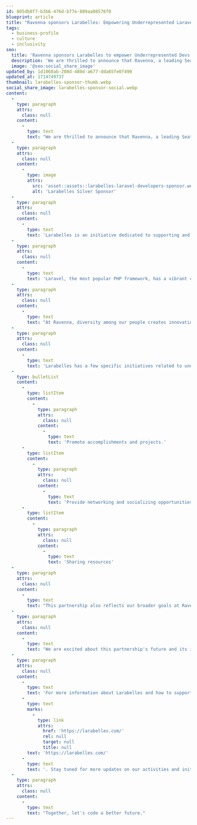 ```yaml
---
id: 805db8f7-b3b6-476d-b77e-809aa08576f0
blueprint: article
title: "Ravenna sponsors Larabelles: Empowering Underrepresented Laravel Developers in\_Tech"
tags:
  - business-profile
  - culture
  - inclusivity
seo:
  title: 'Ravenna sponsors Larabelles to empower Underrepresented Devs'
  description: 'We are thrilled to announce that Ravenna, a leading Seattle Laravel development shop, has become a proud sponsor of Larabelles.'
  image: '@seo:social_share_image'
updated_by: 1d1068ab-208d-480d-a677-dda65fe0f490
updated_at: 1714749737
thumbnail: larabelles-sponsor-thumb.webp
social_share_image: larabelles-sponsor-social.webp
content:
  -
    type: paragraph
    attrs:
      class: null
    content:
      -
        type: text
        text: "We are thrilled to announce that Ravenna, a leading Seattle Laravel development shop, has become a proud sponsor of Larabelles.\_"
  -
    type: paragraph
    attrs:
      class: null
    content:
      -
        type: image
        attrs:
          src: 'asset::assets::larabelles-laravel-developers-sponsor.webp'
          alt: 'Larabelles Silver Sponsor'
  -
    type: paragraph
    attrs:
      class: null
    content:
      -
        type: text
        text: 'Larabelles is an initiative dedicated to supporting and amplifying the voices of under-represented Laravel developers due to their gender. This partnership marks a positive step forward in our commitment to fostering diversity and inclusivity within the technology sector.'
  -
    type: paragraph
    attrs:
      class: null
    content:
      -
        type: text
        text: 'Laravel, the most popular PHP framework, has a vibrant community of developers. However, like many areas in tech, there is an underrepresentation of certain groups, which is where Larabelles steps in. Larabelles is an empowering community that aims to provide a supportive network for women and non-binary individuals passionate about Laravel development. Larabelles strives to break barriers and pave the way for a more diverse future in tech by offering resources, mentorship, and networking opportunities.'
  -
    type: paragraph
    attrs:
      class: null
    content:
      -
        type: text
        text: "At Ravenna, diversity among our people creates innovation. Our sponsorship of Larabelles is motivated by our commitment to creating an environment where diverse voices\_are heard\_and leading the charge. We are excited to support Larabelles in its mission to educate, inspire, and nurture the talents of underrepresented developers."
  -
    type: paragraph
    attrs:
      class: null
    content:
      -
        type: text
        text: 'Larabelles has a few specific initiatives related to under-represented Laravel developers:'
  -
    type: bulletList
    content:
      -
        type: listItem
        content:
          -
            type: paragraph
            attrs:
              class: null
            content:
              -
                type: text
                text: 'Promote accomplishments and projects.'
      -
        type: listItem
        content:
          -
            type: paragraph
            attrs:
              class: null
            content:
              -
                type: text
                text: 'Provide networking and socializing opportunities.'
      -
        type: listItem
        content:
          -
            type: paragraph
            attrs:
              class: null
            content:
              -
                type: text
                text: 'Sharing resources'
  -
    type: paragraph
    attrs:
      class: null
    content:
      -
        type: text
        text: "This partnership also reflects our broader goals at Ravenna: championing an inclusive culture within our company and the tech industry. By supporting Larabelles, we are not only investing in individual talents but also supporting the community.\_"
  -
    type: paragraph
    attrs:
      class: null
    content:
      -
        type: text
        text: "We are excited about this partnership's future and its impact on the Larabelles community and our staff. Ravenna and Larabelles can make significant strides towards a more inclusive and diverse tech ecosystem."
  -
    type: paragraph
    attrs:
      class: null
    content:
      -
        type: text
        text: 'For more information about Larabelles and how to support or get involved, visit '
      -
        type: text
        marks:
          -
            type: link
            attrs:
              href: 'https://larabelles.com/'
              rel: null
              target: null
              title: null
        text: 'https://larabelles.com/'
      -
        type: text
        text: '. Stay tuned for more updates on our activities and initiatives with Larabelles.'
  -
    type: paragraph
    attrs:
      class: null
    content:
      -
        type: text
        text: "Together, let's code a better future."
---
```

